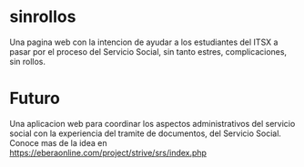 # sinrollos
Una pagina web con la intencion de ayudar a los estudiantes del ITSX a pasar por el proceso del Servicio Social, sin tanto estres, complicaciones, sin rollos.

# Futuro
Una aplicacion web para coordinar los aspectos administrativos del servicio social con la experiencia del tramite de documentos, del Servicio Social.
Conoce mas de la idea en https://eberaonline.com/project/strive/srs/index.php
